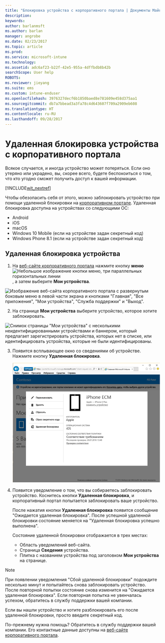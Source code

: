 ```yaml
---
title: "Блокировка устройства с корпоративного портала | Документы Майкрософт"
description: 
keywords: 
author: barlanmsft
ms.author: barlan
manager: angrobe
ms.date: 02/23/2017
ms.topic: article
ms.prod: 
ms.service: microsoft-intune
ms.technology: 
ms.assetid: adc6af23-b22f-42e5-955a-4dffbdb8b42b
searchScope: User help
ROBOTS: 
ms.reviewer: jieyang
ms.suite: ems
ms.custom: intune-enduser
ms.openlocfilehash: 3976327decf6b1850baed8e781609e458d375aa1
ms.sourcegitcommit: db7a7bbead3a3fa78c4d643607f709a2909eb608
ms.translationtype: HT
ms.contentlocale: ru-RU
ms.lasthandoff: 09/28/2017
---
```

# <a name="remotely-lock-your-device-from-the-company-portal-website"></a>Удаленная блокировка устройства с корпоративного портала

Всякое случается, и иногда устройство может потеряться. Если оно утеряно или украдено, вы, скорее всего, будете беспокоиться о том, что кто угодно сможет получить доступ к вашей информации.

[!INCLUDE[wit_nextref](includes/end-user-password-guidance.md)]

Чтобы обезопасить себя от этого, можно заблокировать устройство при помощи удаленной блокировки на [корпоративном портале](https://portal.manage.microsoft.com). Удаленная блокировка доступна на устройствах со следующими ОС:

* Android
* iOS
* macOS
* Windows 10 Mobile (если на устройстве задан секретный код)
* Windows Phone 8.1 (если на устройстве задан секретный код)

## <a name="to-use-remote-lock-to-lock-your-device"></a>Удаленная блокировка устройства

1.  На [веб-сайте корпоративного портала](https://portal.manage.microsoft.com) нажмите кнопку __меню__ ![Небольшое изображение кнопки меню, три параллельных горизонтальных линии](/Intune/whats-new/media/CP_hamburger_menu.png), а затем выберите __Мои устройства__.

  ![Изображение веб-сайта корпоративного портала с развернутым боковым меню в левой части экрана и кнопками "Главная", "Все приложения", "Мои устройства", "Служба поддержки" и "Выход".](/media/iwp-expanded-sidebar.png)

2. На странице __Мои устройства__ выберите устройство, которое хотите заблокировать.

  ![Снимок страницы "Мои устройства" с несколькими неидентифицированными устройствами и баннером, который предлагает зарегистрировать устройства, которых нет в списке, или идентифицировать устройства, которые не были идентифицированы.](./media/macOS_enroll_002_tap_here_banner.png)

3.  Появится всплывающее окно со сведениями об устройстве. Нажмите кнопку **Удаленная блокировка**.

    ![Все действия для выбранного устройства на веб-сайте корпоративного портала, включая следующие: "Переименовать", "Удалить", "Сбросить устройство", "Сбросить секретный код" и "Удаленная блокировка". ](./media/iwp-screen-with-all-options.png)

4.  Появится уведомление о том, что вы собираетесь заблокировать устройство. Коснитесь кнопки **Удаленная блокировка**, и корпоративный портал попытается заблокировать ваше устройство.

    После нажатия кнопки **Удаленная блокировка** появится сообщение "Ожидается удаленная блокировка".  После успешной удаленной блокировки состояние меняется на "Удаленная блокировка успешно выполнена".

    Состояние удаленной блокировки отображается в трех местах:

    * Область уведомлений веб-сайта.
    * Страница **Сведения** устройства.
    * Плитка с названием устройства под заголовком **Мои устройства** на странице.

> [!Note]
> При появлении уведомления "Сбой удаленной блокировки" подождите несколько минут и попытайтесь снова заблокировать устройство. После повторной попытки состояние снова изменится на "Ожидается удаленная блокировка". Если повторная попытка не увенчалась успехом, обратитесь в службу поддержки вашей компании.

Если вы нашли устройство и хотите разблокировать его после удаленной блокировки, просто введите секретный код.

По-прежнему нужна помощь? Обратитесь в службу поддержки вашей компании. Его контактные данные доступны на [веб-сайте корпоративного портала](https://portal.manage.microsoft.com).
